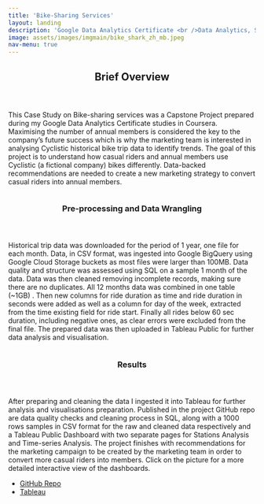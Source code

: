 ```yaml
---
title: 'Bike-Sharing Services'
layout: landing
description: 'Google Data Analytics Certificate <br />Data Analytics, SQL and Visualisation project'
image: assets/images/imgmain/bike_shark_zh_mb.jpeg
nav-menu: true
---
```


<!-- Main -->
<div id="main">

<!-- One -->
<section id="one">
	<div class="inner">
		<header class="major">
			<h2>Brief Overview</h2>
		</header>
		<p> This Case Study on Bike-sharing services was a Capstone Project prepared during my Google Data Analytics Certificate studies in Coursera. Maximising the number of annual members is considered the key to the company’s future success which is why the marketing team is interested in analysing Cyclistic historical bike trip data to identify trends. The goal of this project is to understand how casual riders and annual members use Cyclistic (a fictional company) bikes differently. Data-backed recommendations are needed to create a new marketing strategy to convert casual riders into annual members.  </p>
	</div>
</section>

<!-- Two -->
<section id="two" class="spotlights">
	<section>
		<a href="https://github.com/MihaelaBr/Bike-sharing-project" class="image" target="_blank">
			<img src="{{ site.baseurl }}/assets/images/imgsmall/SQL_BQ_Bikesharing_Flow.png" alt="" data-position="center center" />
		</a>
		<div class="content">
			<div class="inner">
				<header class="major">
					<h3>Pre-processing and Data Wrangling</h3>
				</header>
				<p> Historical trip data was downloaded for the period of 1 year, one file for each month. Data, in CSV format, was ingested into Google BigQuery using Google Cloud Storage buckets as most files were larger than 100MB. 
Data quality and structure was assessed using SQL on a sample 1 month of the data. Data was then cleaned removing incomplete records, making sure there are no duplicates. All 12 months data was combined in one table (~1GB) . Then new columns for ride duration as time and ride duration in seconds were added as well as a column for day of the week, extracted from the time existing field for ride start. Finally all rides below 60 sec duration, including negative ones, as clear errors were excluded from the final file. The prepared data was then uploaded in Tableau Public for further data analysis and visualisation.  </p>
			</div>
		</div>
	</section>
	<section>
		<a href="embedded_tableau_cyclistic.html" class="image">
			<img src="{{ site.baseurl }}/assets/images/imgsmall/Cyclistic_Page1_small.png" alt="" data-position="top center" />
		</a>
		<div class="content">
			<div class="inner">
				<header class="major">
					<h3>Results</h3>
				</header>
				<p>After preparing and cleaning the data I ingested it into Tableau for further analysis and visualisations preparation. Published in the project GitHub repo are data quality checks and cleaning process in SQL, along with a 1000 rows samples in CSV format for the raw and cleaned data respectively and a Tableau Public Dashboard with two separate pages for Stations Analysis and Time-series Analysis. The project finishes with recommendations for the marketing campaign to be created by the marketing team in order to convert more casual riders into members. Click on the picture for a more detailed interactive view of the dashboards.</p>
				<ul class="actions">
					<li><a href="https://github.com/MihaelaBr/Bike-sharing-project" class="button" target="_blank">GitHub Repo</a></li>
					<li><a href="https://public.tableau.com/views/CyclisticCaseStudy_17210605199230/CyclisticCaseStudy?:language=en-US&:sid=&:redirect=auth&:display_count=n&:origin=viz_share_link" class="button" target="_blank">Tableau</a></li>
				</ul>
			</div>
		</div>
	</section>
</section>
